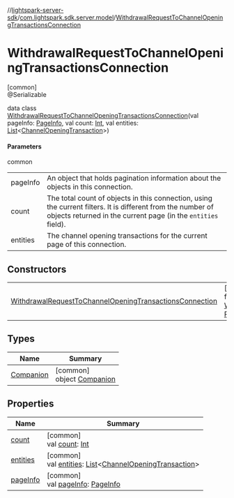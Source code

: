 //[lightspark-server-sdk](../../../index.md)/[com.lightspark.sdk.server.model](../index.md)/[WithdrawalRequestToChannelOpeningTransactionsConnection](index.md)

# WithdrawalRequestToChannelOpeningTransactionsConnection

[common]\
@Serializable

data class [WithdrawalRequestToChannelOpeningTransactionsConnection](index.md)(val pageInfo: [PageInfo](../-page-info/index.md), val count: [Int](https://kotlinlang.org/api/latest/jvm/stdlib/kotlin/-int/index.html), val entities: [List](https://kotlinlang.org/api/latest/jvm/stdlib/kotlin.collections/-list/index.html)&lt;[ChannelOpeningTransaction](../-channel-opening-transaction/index.md)&gt;)

#### Parameters

common

| | |
|---|---|
| pageInfo | An object that holds pagination information about the objects in this connection. |
| count | The total count of objects in this connection, using the current filters. It is different from the number of objects returned in the current page (in the `entities` field). |
| entities | The channel opening transactions for the current page of this connection. |

## Constructors

| | |
|---|---|
| [WithdrawalRequestToChannelOpeningTransactionsConnection](-withdrawal-request-to-channel-opening-transactions-connection.md) | [common]<br>fun [WithdrawalRequestToChannelOpeningTransactionsConnection](-withdrawal-request-to-channel-opening-transactions-connection.md)(pageInfo: [PageInfo](../-page-info/index.md), count: [Int](https://kotlinlang.org/api/latest/jvm/stdlib/kotlin/-int/index.html), entities: [List](https://kotlinlang.org/api/latest/jvm/stdlib/kotlin.collections/-list/index.html)&lt;[ChannelOpeningTransaction](../-channel-opening-transaction/index.md)&gt;) |

## Types

| Name | Summary |
|---|---|
| [Companion](-companion/index.md) | [common]<br>object [Companion](-companion/index.md) |

## Properties

| Name | Summary |
|---|---|
| [count](count.md) | [common]<br>val [count](count.md): [Int](https://kotlinlang.org/api/latest/jvm/stdlib/kotlin/-int/index.html) |
| [entities](entities.md) | [common]<br>val [entities](entities.md): [List](https://kotlinlang.org/api/latest/jvm/stdlib/kotlin.collections/-list/index.html)&lt;[ChannelOpeningTransaction](../-channel-opening-transaction/index.md)&gt; |
| [pageInfo](page-info.md) | [common]<br>val [pageInfo](page-info.md): [PageInfo](../-page-info/index.md) |

